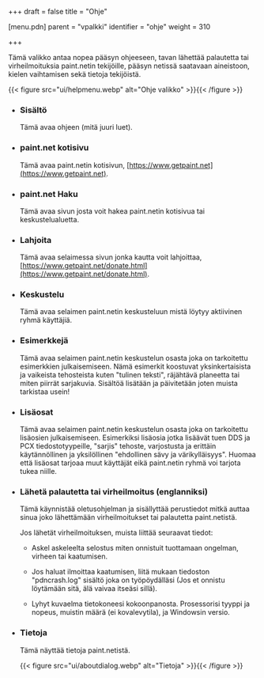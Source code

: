 +++
draft = false
title = "Ohje"

[menu.pdn]
    parent = "vpalkki"
    identifier = "ohje"
    weight = 310

+++

Tämä valikko antaa nopea pääsyn ohjeeseen, tavan lähettää palautetta tai virheilmoituksia paint.netin tekijöille, pääsyn netissä saatavaan aineistoon, kielen vaihtamisen sekä tietoja tekijöistä.

{{< figure src="ui/helpmenu.webp" alt="Ohje valikko" >}}{{< /figure >}}

* ### Sisältö

    Tämä avaa ohjeen (mitä juuri luet).

* ### paint.net kotisivu

    Tämä avaa paint.netin kotisivun, [https://www.getpaint.net](https://www.getpaint.net).

* ### paint.net Haku

    Tämä avaa sivun josta voit hakea paint.netin kotisivua tai keskustelualuetta.

* ### Lahjoita

    Tämä avaa selaimessa sivun jonka kautta voit lahjoittaa, [https://www.getpaint.net/donate.html](https://www.getpaint.net/donate.html).

* ### Keskustelu

    Tämä avaa selaimen paint.netin keskusteluun mistä löytyy aktiivinen ryhmä käyttäjiä.

* ### Esimerkkejä

    Tämä avaa selaimen paint.netin keskustelun osasta joka on tarkoitettu esimerkkien julkaisemiseen. Nämä esimerkit koostuvat yksinkertaisista ja
    vaikeista tehosteista kuten "tulinen teksti", räjähtävä planeetta tai miten piirrät sarjakuvia. Sisältöä lisätään ja päivitetään joten muista
    tarkistaa usein!

* ### Lisäosat

    Tämä avaa selaimen paint.netin keskustelun osasta joka on tarkoitettu lisäosien julkaisemiseen. Esimerkiksi lisäosia jotka lisäävät tuen DDS ja
    PCX tiedostotyypeille, "sarjis" tehoste, varjostusta ja erittäin käytännöllinen ja yksilöllinen "ehdollinen sävy ja värikylläisyys". Huomaa että
    lisäosat tarjoaa muut käyttäjät eikä paint.netin ryhmä voi tarjota tukea niille.

* ### Lähetä palautetta tai virheilmoitus (englanniksi)

    Tämä käynnistää oletusohjelman ja sisällyttää perustiedot mitkä auttaa sinua joko lähettämään virheilmoitukset tai palautetta paint.netistä.

    Jos lähetät virheilmoituksen, muista liittää seuraavat tiedot:

  * Askel askeleelta selostus miten onnistuit tuottamaan ongelman, virheen tai kaatumisen.

  * Jos haluat ilmoittaa kaatumisen, liitä mukaan tiedoston "pdncrash.log" sisältö joka on työpöydälläsi (Jos et onnistu löytämään sitä, älä vaivaa
    itseäsi sillä).

  * Lyhyt kuvaelma tietokoneesi kokoonpanosta. Prosessorisi tyyppi ja nopeus, muistin määrä (ei kovalevytila), ja Windowsin versio.

* ### Tietoja

    Tämä näyttää tietoja paint.netistä.

    {{< figure src="ui/aboutdialog.webp" alt="Tietoja" >}}{{< /figure >}}
